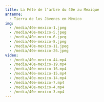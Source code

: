 ```yaml
---
title: La Fête de l'arbre du 40e au Mexique
antenne:
  - Tierra de los Jóvenes en México
img:
  - /media/40e-mexico-1.jpeg
  - /media/40e-mexico-5.jpeg
  - /media/40e-mexico-6.jpeg
  - /media/40e-mexico-8.jpeg
  - /media/40e-mexico-11.jpeg
  - /media/40e-mexico-26.jpeg
video:
  - /media/40e-mexico-44.mp4
  - /media/40e-mexico-19.mp4
  - /media/40e-mexico-16.mp4
  - /media/40e-mexico-15.mp4
  - /media/40e-mexico-14.mp4
  - /media/40e-mexico-7.mp4
  - /media/40e-mexico-4.mp4
  - /media/40e-mexico-3.mp4
---
```

